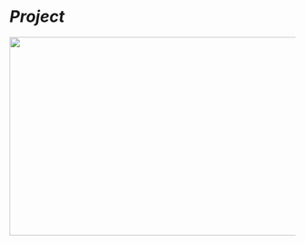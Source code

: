 # ***Project***
<img src = "https://media.giphy.com/media/mDAyQLWAZIxiPiMhi0/giphy.gif" width = "650px" height = "350px">
